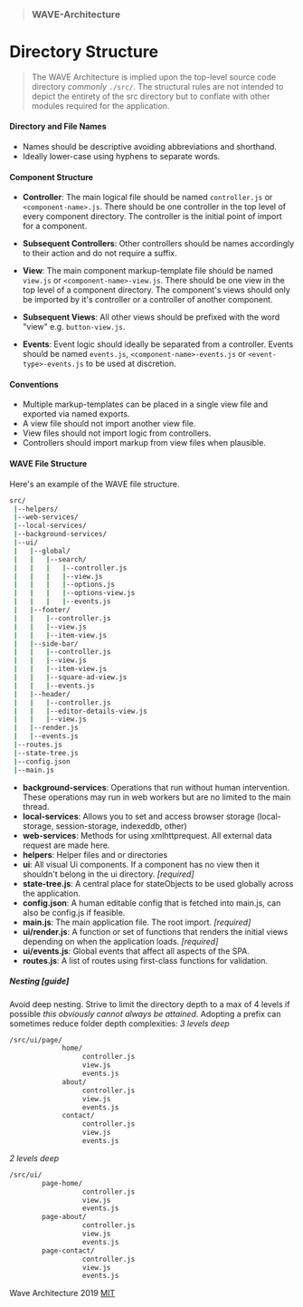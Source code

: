 > ### WAVE-Architecture
Directory Structure
=================

> The WAVE Architecture is implied upon the top-level source code directory _commonly_ `./src/`.
The structural rules are not intended to depict the entirety of the src directory but to conflate with other modules
required for the application.

#### Directory and File Names
- Names should be descriptive avoiding abbreviations and shorthand.
- Ideally lower-case using hyphens to separate words.

#### Component Structure
- **Controller**: The main logical file should be named `controller.js` or `<component-name>.js`. 
There should be one controller in the top level of every component directory.
The controller is the initial point of import for a component. 

- **Subsequent Controllers**: Other controllers should be names accordingly to their action and do not require a suffix.


- **View**: The main component markup-template file should be named `view.js` or `<component-name>-view.js`. 
There should be one view in the top level of a component directory. 
The component's views should only be imported by it's controller or a controller of another component. 

- **Subsequent Views**: All other views should be prefixed with the word "view" e.g. `button-view.js`.

- **Events**: Event logic should ideally be separated from a controller. Events should be named `events.js`, 
`<component-name>-events.js` or `<event-type>-events.js` to be used at discretion.


#### Conventions 
- Multiple markup-templates can be placed in a single view file and exported via named exports. 
- A view file should not import another view file.
- View files should not import logic from controllers.
- Controllers should import markup from view files when plausible.

#### WAVE File Structure
Here's an example of the WAVE file structure.  
```bash
src/
 |--helpers/
 |--web-services/
 |--local-services/
 |--background-services/
 |--ui/ 
 |   |--global/
 |   |   |--search/
 |   |   |   |--controller.js
 |   |   |   |--view.js
 |   |   |   |--options.js
 |   |   |   |--options-view.js
 |   |   |   |--events.js
 |   |--footer/  
 |   |   |--controller.js  
 |   |   |--view.js  
 |   |   |--item-view.js
 |   |--side-bar/
 |   |   |--controller.js  
 |   |   |--view.js
 |   |   |--item-view.js
 |   |   |--square-ad-view.js
 |   |   |--events.js
 |   |--header/  
 |   |   |--controller.js
 |   |   |--editor-details-view.js
 |   |   |--view.js
 |   |--render.js
 |   |--events.js
 |--routes.js
 |--state-tree.js
 |--config.json
 |--main.js
```
- **background-services**: Operations that run without human intervention. These operations may run in web workers but are no limited to the main thread.
- **local-services**: Allows you to set and access browser storage (local-storage, session-storage, indexeddb, other)
- **web-services**: Methods for using xmlhttprequest. All external data request are made here.
- **helpers**: Helper files and or directories
- **ui**: All visual Ui components. If a component has no view then it shouldn't belong in the ui directory. _[required]_
- **state-tree.js**: A central place for stateObjects to be used globally across the application.
- **config.json**: A human editable config that is fetched into main.js, can also be config.js if feasible.
- **main.js**: The main application file. The root import. _[required]_
- **ui/render.js**: A function or set of functions that renders the initial views depending on when the application loads. _[required]_
- **ui/events.js**: Global events that affect all aspects of the SPA.
- **routes.js**: A list of routes using first-class functions for validation.

##### Nesting [guide]
Avoid deep nesting. Strive to limit the directory depth to a max of 4 levels if possible _this obviously cannot always be attained_. Adopting a prefix can sometimes reduce folder depth complexities:
_3 levels deep_
```bash
/src/ui/page/
             home/
                  controller.js
                  view.js
                  events.js
             about/
                  controller.js
                  view.js
                  events.js
             contact/ 
                  controller.js
                  view.js
                  events.js
```
_2 levels deep_
```bash
/src/ui/
        page-home/
                  controller.js
                  view.js
                  events.js
        page-about/
                  controller.js
                  view.js
                  events.js
        page-contact/ 
                  controller.js
                  view.js
                  events.js
```

Wave Architecture 2019 [MIT](https://github.com/julienetie/wavefront/blob/master/LICENSE)
